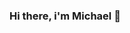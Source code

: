 ### Hi there, i'm Michael 👋

<!--
**michaelnakonechny/michaelnakonechny** is a ✨ _special_ ✨ repository because its `README.md` (this file) appears on your GitHub profile.


- 🔭 I’m currently working on my first repository 
- 🌱 I’m currently learning Web Development @neuefische

Special interests: #crypto #web3 #blockchain, focused on $ETH, $FTM, $ATOM and everything what's build on it, especially $CRV.
